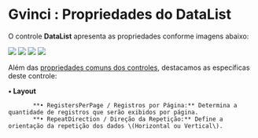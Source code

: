 # Gvinci : Propriedades do DataList

O controle **DataList** apresenta as propriedades conforme imagens abaixo:

![](http://www.gvinci.com.br/manual/datalist_1.zoom80.png)   ![](http://www.gvinci.com.br/manual/datalist_2.zoom80.png)   ![](http://www.gvinci.com.br/manual/datalist_3.zoom80.png)   ![](http://www.gvinci.com.br/manual/datalist_4.zoom80.png)

Além das [propriedades comuns dos controles](http://www.gvinci.com.br/manual/propriedades_comuns_de_control.htm), destacamos as específicas deste controle:

  
**• Layout**

           **• RegistersPerPage / Registros por Página:** Determina a quantidade de registros que serão exibidos por página.  
           **• RepeatDirection / Direção da Repetição:** Define a orientação da repetição dos dados \(Horizontal ou Vertical\).

